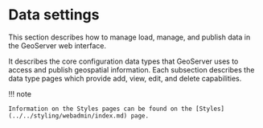 # Data settings

This section describes how to manage load, manage, and publish data in the GeoServer web interface.

It describes the core configuration data types that GeoServer uses to access and publish geospatial information. Each subsection describes the data type pages which provide add, view, edit, and delete capabilities.

!!! note

    Information on the Styles pages can be found on the [Styles](../../styling/webadmin/index.md) page.
